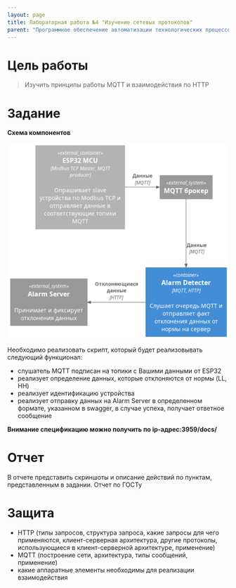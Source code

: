 ```yaml
---
layout: page
title: Лабораторная работа №4 "Изучение сетевых протоколов"
parent: "Программное обеспечение автоматизации технологических процессов и производств"
---
```



# Цель работы
> Изучить принципы работы MQTT и взаимодействия по HTTP

# Задание

**Схема компонентов**

![](static/scheme.png)

Необходимо реализовать скрипт, который будет реализовывать следующий функционал:
* слушатель MQTT подписан на топики с Вашими данными от ESP32
* реализует определение данных, которые отклоняются от нормы (LL, HH)
* реализует идентификацию устройства
* реализует отправку данных на Alarm Server в определенном формате, указанном в swagger, в случае успеха, получает ответное сообщение

**Внимание спецификацию можно получить по ip-адрес:3959/docs/**

# Отчет
В отчете представить скриншоты и описание действий по пунктам, представленным в задании.
Отчет по ГОСТу

# Защита
* HTTP (типы запросов, структура запроса, какие запросы для чего применяются, клиент-серверная архитектура, другие протоколы, использующиеся в клиент-серверной архитектуре, применение)
* MQTT (построение сети, архитектура, типы сообщений, применение)
* какие аппаратные элементы необходимы для реализации взаимодействия